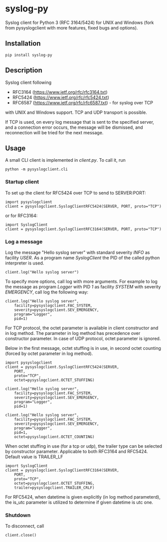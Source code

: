 # syslog-py

Syslog client for Python 3 (RFC 3164/5424) for UNIX and Windows (fork from pysyslogclient with more features, fixed bugs and options).

## Installation
```
pip install syslog-py
```

## Description

Syslog client following

* RFC3164 (https://www.ietf.org/rfc/rfc3164.txt)
* RFC5424 (https://www.ietf.org/rfc/rfc5424.txt)
* RFC6587 (https://www.ietf.org/rfc/rfc6587.txt) - for syslog over TCP

with UNIX and Windows support. TCP and UDP transport is possible.

If TCP is used, on every log message that is sent to the specified server,
and a connection error occurs, the message will be dismissed, and
reconnection will be tried for the next message.

## Usage

A small CLI client is implemented in *client.py*. To call it, run

```
python -m pysyslogclient.cli
```

### Startup client 

To set up the client for RFC5424 over TCP to send to SERVER:PORT:

```
import pysyslogclient
client = pysyslogclient.SyslogClientRFC5424(SERVER, PORT, proto="TCP")
```

or for RFC3164:

```
import SyslogClient
client = pysyslogclient.SyslogClientRFC3164(SERVER, PORT, proto="TCP")
```

### Log a message

Log the message "Hello syslog server" with standard severity *INFO* as facility
*USER*. As a program name *SyslogClient* the PID of the called python interpreter
is used.

```
client.log("Hello syslog server")

```

To specify more options, call log with more arguments. For example to log
the message as program *Logger* with PID *1* as facility *SYSTEM* with severity
*EMERGENCY*, call log the following way:

```
client.log("Hello syslog server",
	facility=pysyslogclient.FAC_SYSTEM,
	severity=pysyslogclient.SEV_EMERGENCY,
	program="Logger",
	pid=1)
```

For TCP protocol, the octet parameter is available in client constructor and in log method.
The parameter in log method has precedence over constructor parameter.
In case of UDP protocol, octet parameter is ignored.

Below in the first message, octet stuffing is in use, in second octet counting (forced by octet parameter in log method).
```
import pysyslogclient
client = pysyslogclient.SyslogClientRFC5424(SERVER, 
    PORT, 
    proto="TCP", 
    octet=pysyslogclient.OCTET_STUFFING)

client.log("Hello syslog server",
	facility=pysyslogclient.FAC_SYSTEM,
	severity=pysyslogclient.SEV_EMERGENCY,
	program="Logger",
	pid=1)

client.log("Hello syslog server",
	facility=pysyslogclient.FAC_SYSTEM,
	severity=pysyslogclient.SEV_EMERGENCY,
	program="Logger",
	pid=1,
	octet=pysyslogclient.OCTET_COUNTING)
```

When octet stuffing in use (for a tcp or udp), the trailer type can be selected by constructor parameter.
Applicable to both RFC3164 and RFC5424. Default value is TRAILER_LF

```
import SyslogClient
client = pysyslogclient.SyslogClientRFC3164(SERVER, 
    PORT, 
    proto="TCP", 
    octet=pysyslogclient.OCTET_STUFFING, 
    trailer=pysyslogclient.TRAILER_CRLF)

```

For RFC5424, when datetime is given explicitly (in log method parameterd), the is_utc parameter is utilized to determine if given datetime is utc one. 

### Shutdown

To disconnect, call

```
client.close()
```

